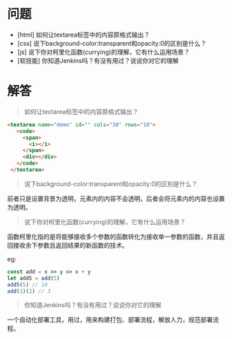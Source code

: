 # 问题

+ [html] 如何让textarea标签中的内容原格式输出？
+ [css] 说下background-color:transparent和opacity:0的区别是什么？
+ [js] 说下你对柯里化函数(currying)的理解，它有什么运用场景？
+ [软技能] 你知道Jenkins吗？有没有用过？说说你对它的理解

# 解答

> 如何让textarea标签中的内容原格式输出？

```html
<textarea name="demo" id="" cols="30" rows="10">
   <code>
     <span>
       <i></i>
     </span>
     <div></div>
   </code>
 </textarea>
```

> 说下background-color:transparent和opacity:0的区别是什么？

前者只是设置背景为透明，元素内的内容不会透明，后者会将元素内的内容也设置为透明。

> 说下你对柯里化函数(currying)的理解，它有什么运用场景？

函数柯里化指的是将能够接收多个参数的函数转化为接收单一参数的函数，并且返回接收余下参数且返回结果的新函数的技术。

eg:
```javascript
const add = x => y => x + y
let add5 = add(5)
add5(5) // 10
add(1)(2) // 3
```

> 你知道Jenkins吗？有没有用过？说说你对它的理解

一个自动化部署工具，用过，用来构建打包、部署流程，解放人力，规范部署流程。
